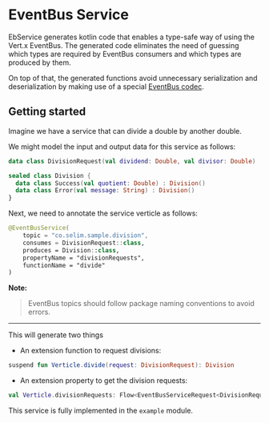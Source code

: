 # EventBus Service

EbService generates kotlin code that enables
a type-safe way of using the Vert.x EventBus.
The generated code eliminates the need of guessing
which types are required by EventBus consumers and
which types are produced by them.

On top of that, the generated functions avoid
unnecessary serialization and deserialization by
making use of a special
[EventBus codec](https://dev.to/sip3/how-to-extend-vert-x-eventbus-api-to-save-on-serialization-3akf).

## Getting started
Imagine we have a service that can divide a
double by another double.

We might model the input and output data for this
service as follows:
```kotlin
data class DivisionRequest(val dividend: Double, val divisor: Double)

sealed class Division {
  data class Success(val quotient: Double) : Division()
  data class Error(val message: String) : Division()
}
```

Next, we need to annotate the service verticle as follows:
```kotlin
@EventBusService(
    topic = "co.selim.sample.division",
    consumes = DivisionRequest::class,
    produces = Division::class,
    propertyName = "divisionRequests",
    functionName = "divide"
)
```

**Note:**
> EventBus topics should follow package naming conventions
to avoid errors.

---

This will generate two things
* An extension function to request divisions:
```kotlin
suspend fun Verticle.divide(request: DivisionRequest): Division
````

* An extension property to get the division
requests:
```kotlin
val Verticle.divisionRequests: Flow<EventBusServiceRequest<DivisionRequest, Division>>
```

This service is fully implemented in the `example` module.
